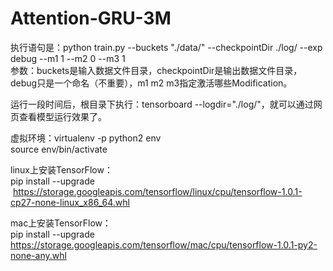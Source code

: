 # Attention-GRU-3M
  
执行语句是：python train.py --buckets "./data/" --checkpointDir ./log/ --exp debug --m1 1 --m2 0 --m3 1  
参数：buckets是输入数据文件目录，checkpointDir是输出数据文件目录，debug只是一个命名（不重要），m1 m2 m3指定激活哪些Modification。  
  
运行一段时间后，根目录下执行：tensorboard --logdir="./log/"，就可以通过网页查看模型运行效果了。  
  
虚拟环境：virtualenv -p python2 env  
source env/bin/activate  
  
linux上安装TensorFlow：  
pip install --upgrade  https://storage.googleapis.com/tensorflow/linux/cpu/tensorflow-1.0.1-cp27-none-linux_x86_64.whl  
  
mac上安装TensorFlow：  
pip install --upgrade  https://storage.googleapis.com/tensorflow/mac/cpu/tensorflow-1.0.1-py2-none-any.whl  
